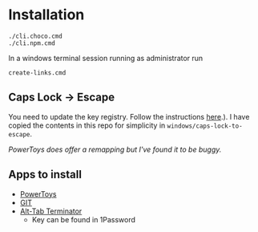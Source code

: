 # Installation

```
./cli.choco.cmd
./cli.npm.cmd
```

In a windows terminal session running as administrator run

```
create-links.cmd
```

## Caps Lock -> Escape

You need to update the key registry.
Follow the instructions [here](https://vim.fandom.com/wiki/Map_caps_lock_to_escape_in_Windows#:~:text=To%20apply%20the%20changes%2C%20log,and%20you%20cannot%20generate%20ScrollLock).).
I have copied the contents in this repo for simplicity in `windows/caps-lock-to-escape`.

*PowerToys does offer a remapping but I've found it to be buggy.*

## Apps to install

- [PowerToys](https://docs.microsoft.com/en-us/windows/powertoys/install)
- [GIT](https://git-scm.com/downloads)
- [Alt-Tab Terminator](https://www.ntwind.com/software/alttabter.html)
  - Key can be found in 1Password
